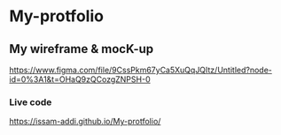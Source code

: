 # My-protfolio

## My wireframe & mocK-up  
https://www.figma.com/file/9CssPkm67yCa5XuQqJQItz/Untitled?node-id=0%3A1&t=OHaQ9zQCozgZNPSH-0
### Live code
https://issam-addi.github.io/My-protfolio/
